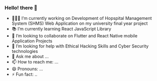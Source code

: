 ### Hello! there 👋

- 👨🏾‍💻 I’m currently working on Development of Hopspital Management System (SHMS) Web Application on my university final year project
- 📚 I’m currently learning React JavaScript Library
- 🤝 I’m looking to collaborate on Flutter and React Native mobile Application Projects
- 🤔 I’m looking for help with Ethical Hacking Skills and Cyber Security technologies
- 💬 Ask me about ...
- 📫 How to reach me: ...
- 😄 Pronouns: ...
- ⚡ Fun fact: ..
